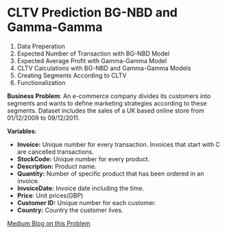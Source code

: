 # CLTV Prediction BG-NBD and Gamma-Gamma


1. Data Preperation
2. Expected Number of Transaction with BG-NBD Model
3. Expected Average Profit with Gamma-Gamma Model
4. CLTV Calculations with BG-NBD and Gamma-Gamma Models
5. Creating Segments According to CLTV
6. Functionalization

**Business Problem**: 
An e-commerce company divides its customers into segments and wants to define marketing strategies according to these segments.
Dataset includes the sales of a UK based online store from 01/12/2009 to 09/12/2011.

**Variables**:
- **Invoice:** Unique number for every transaction. Invoices that start with C are cancelled transactions.
- **StockCode:** Unique number for every product.
- **Description:** Product name.
- **Quantity:** Number of specific product that has been ordered in an invoice.
- **InvoiceDate:** Invoice date including the time.
- **Price**: Unit prices(GBP)
- **Customer ID:** Unique number for each customer.
- **Country:** Country the customer lives.

[Medium Blog on this Problem](https://medium.com/@denizcansuturan/customer-lifetime-value-prediction-47bddeaf4174)

